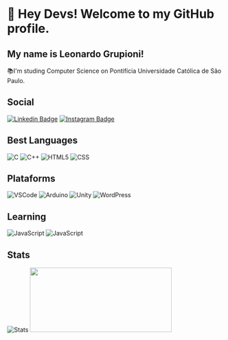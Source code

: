 # 👋 Hey Devs! Welcome to my GitHub profile.
## My name is Leonardo Grupioni!

📚I'm studing Computer Science on Pontifícia Universidade Católica de São Paulo.

## Social
[![Linkedin Badge](https://img.shields.io/badge/LinkedIn-0077B5?style=for-the-badge&logo=linkedin&logoColor=white&link=:https://www.linkedin.com/in/leonardo-grupioni/)](https://www.linkedin.com/in/leonardo-grupioni/)
[![Instagram Badge](https://img.shields.io/badge/Instagram-E4405F?style=for-the-badge&logo=instagram&logoColor=white&link=:https://www.instagram.com/leo_grupioni/)](https://www.instagram.com/leo_grupioni/)


## Best Languages
<img alt="C" src="https://img.shields.io/badge/C-00599C?style=for-the-badge&logo=c&logoColor=white"/> <img alt="C++" src="https://img.shields.io/badge/C%2B%2B-00599C?style=for-the-badge&logo=c%2B%2B&logoColor=white"/> 
  <img alt="HTML5" src="https://img.shields.io/badge/HTML5-E34F26?style=for-the-badge&logo=html5&logoColor=white"/>
  <img alt="CSS" src="https://img.shields.io/badge/CSS3-1572B6?style=for-the-badge&logo=css3&logoColor=white"/>
  
## Plataforms
<img alt="VSCode" src="https://img.shields.io/badge/Visual_Studio-5C2D91?style=for-the-badge&logo=visual%20studio&logoColor=white"/>  <img alt="Arduino" src="https://img.shields.io/badge/Arduino_IDE-00979D?style=for-the-badge&logo=arduino&logoColor=white"/>
  <img alt="Unity" src="https://img.shields.io/badge/Unity-100000?style=for-the-badge&logo=unity&logoColor=white"/>  <img alt="WordPress" src="https://img.shields.io/badge/WordPress-006E93?style=for-the-badge&logo=wordpress&logoColor=white"/>

## Learning
<img alt="JavaScript" src="https://img.shields.io/badge/JavaScript-323330?style=for-the-badge&logo=javascript&logoColor=F7DF1E"/> <img alt="JavaScript" src="https://img.shields.io/badge/Git-E34F26?style=for-the-badge&logo=git&logoColor=white"/>


## Stats
![Stats](https://github-readme-stats.vercel.app/api?username=leonardogrupioni&theme=radical&hide=stars,prs,issues,contribs)   <a href="https://github.com/leonardogrupioni"><img height="150em" width=330em  src="https://github-readme-stats.vercel.app/api/top-langs/?username=leonardogrupioni&layout=compact&langs_count=7&theme=radical"></a> 

<!--[![Top Langs](https://github-readme-stats.vercel.app/api/top-langs/?username=leonardogrupioni&layout=compact&theme=radical)](https://github.com/leonardogrupioni/github-readme-stats)-->
